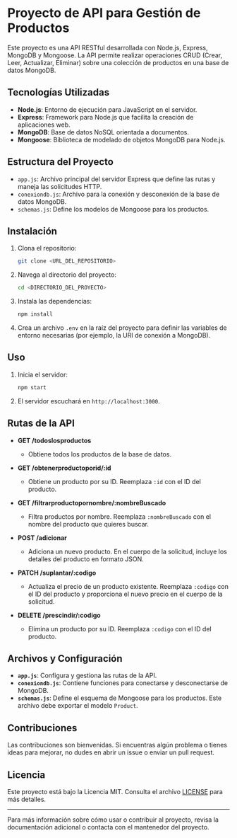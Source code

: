 # Proyecto de API para Gestión de Productos

Este proyecto es una API RESTful desarrollada con Node.js, Express, MongoDB y Mongoose. La API permite realizar operaciones CRUD (Crear, Leer, Actualizar, Eliminar) sobre una colección de productos en una base de datos MongoDB.

## Tecnologías Utilizadas

- **Node.js**: Entorno de ejecución para JavaScript en el servidor.
- **Express**: Framework para Node.js que facilita la creación de aplicaciones web.
- **MongoDB**: Base de datos NoSQL orientada a documentos.
- **Mongoose**: Biblioteca de modelado de objetos MongoDB para Node.js.

## Estructura del Proyecto

- `app.js`: Archivo principal del servidor Express que define las rutas y maneja las solicitudes HTTP.
- `conexiondb.js`: Archivo para la conexión y desconexión de la base de datos MongoDB.
- `schemas.js`: Define los modelos de Mongoose para los productos.

## Instalación

1. Clona el repositorio:
    ```bash
    git clone <URL_DEL_REPOSITORIO>
    ```

2. Navega al directorio del proyecto:
    ```bash
    cd <DIRECTORIO_DEL_PROYECTO>
    ```

3. Instala las dependencias:
    ```bash
    npm install
    ```

4. Crea un archivo `.env` en la raíz del proyecto para definir las variables de entorno necesarias (por ejemplo, la URI de conexión a MongoDB).

## Uso

1. Inicia el servidor:
    ```bash
    npm start
    ```

2. El servidor escuchará en `http://localhost:3000`.

## Rutas de la API

- **GET /todoslosproductos**
  - Obtiene todos los productos de la base de datos.

- **GET /obtenerproductoporid/:id**
  - Obtiene un producto por su ID. Reemplaza `:id` con el ID del producto.

- **GET /filtrarproductopornombre/:nombreBuscado**
  - Filtra productos por nombre. Reemplaza `:nombreBuscado` con el nombre del producto que quieres buscar.

- **POST /adicionar**
  - Adiciona un nuevo producto. En el cuerpo de la solicitud, incluye los detalles del producto en formato JSON.

- **PATCH /suplantar/:codigo**
  - Actualiza el precio de un producto existente. Reemplaza `:codigo` con el ID del producto y proporciona el nuevo precio en el cuerpo de la solicitud.

- **DELETE /prescindir/:codigo**
  - Elimina un producto por su ID. Reemplaza `:codigo` con el ID del producto.

## Archivos y Configuración

- **`app.js`**: Configura y gestiona las rutas de la API.
- **`conexiondb.js`**: Contiene funciones para conectarse y desconectarse de MongoDB.
- **`schemas.js`**: Define el esquema de Mongoose para los productos. Este archivo debe exportar el modelo `Product`.

## Contribuciones

Las contribuciones son bienvenidas. Si encuentras algún problema o tienes ideas para mejorar, no dudes en abrir un issue o enviar un pull request.

## Licencia

Este proyecto está bajo la Licencia MIT. Consulta el archivo [LICENSE](LICENSE) para más detalles.

---

Para más información sobre cómo usar o contribuir al proyecto, revisa la documentación adicional o contacta con el mantenedor del proyecto.

